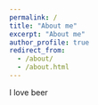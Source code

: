 ```yaml
---
permalink: /
title: "About me"
excerpt: "About me"
author_profile: true
redirect_from: 
  - /about/
  - /about.html
---
```

I love beer

